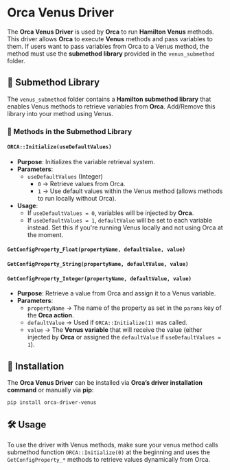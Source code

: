 # Orca Venus Driver

The **Orca Venus Driver** is used by **Orca** to run **Hamilton Venus** methods. This driver allows **Orca** to execute **Venus** methods and pass variables to them. If users want to pass variables from Orca to a Venus method, the method must use the **submethod library** provided in the `venus_submethod` folder.

## 📂 Submethod Library

The `venus_submethod` folder contains a **Hamilton submethod library** that enables Venus methods to retrieve variables from **Orca**.  Add/Remove this library into your method using Venus.

### 📌 Methods in the Submethod Library

#### `ORCA::Initialize(useDefaultValues)`
- **Purpose**: Initializes the variable retrieval system.
- **Parameters**:
  - `useDefaultValues` (Integer)
    - `0` → Retrieve values from Orca.
    - `1` → Use default values within the Venus method (allows methods to run locally without Orca).
- **Usage**:
  - If `useDefaultValues = 0`, variables will be injected by **Orca**.
  - If `useDefaultValues = 1`, `defaultValue` will be set to each variable instead.  Set this if you're running Venus locally and not using Orca at the moment.

#### `GetConfigProperty_Float(propertyName, defaultValue, value)`
#### `GetConfigProperty_String(propertyName, defaultValue, value)`
#### `GetConfigProperty_Integer(propertyName, defaultValue, value)`
- **Purpose**: Retrieve a value from Orca and assign it to a Venus variable.
- **Parameters**:
  - `propertyName` → The name of the property as set in the `params` key of the **Orca action**.
  - `defaultValue` → Used if `ORCA::Initialize(1)` was called.
  - `value` → The **Venus variable** that will receive the value (either injected by **Orca** or assigned the `defaultValue` if `useDefaultValues = 1`).

## 🔧 Installation

The **Orca Venus Driver** can be installed via **Orca’s driver installation command** or manually via **pip**:

```sh
pip install orca-driver-venus
```

## 🛠 Usage
To use the driver with Venus methods, make sure your venus method calls submethod function `ORCA::Initialize(0)` at the beginning and uses the `GetConfigProperty_*` methods to retrieve values dynamically from Orca.